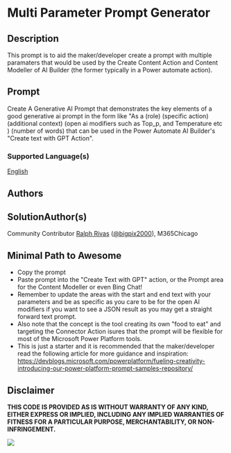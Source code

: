 # Multi Parameter Prompt Generator

## Description

This prompt is to aid the maker/developer create a prompt with multiple paramaters that would be used by the Create Content Action and Content Modeller of AI Builder (the former typically in a Power automate action). 

## Prompt

Create A Generative AI Prompt that demonstrates the key elements of a good generative ai prompt in the form like "As a (role) (specific action) (additional context) (open ai modifiers such as Top_p, and Temperature etc ) (number of words) that can be used in the Power Automate AI Builder's "Create text with GPT Action".   


### Supported Language(s)

[English](.en-usprompt.md)

## Authors

SolutionAuthor(s)
-----------------
Community Contributor  [Ralph Rivas](httpsgithub.bigpix2000) ([@bigpix2000](httpstwitter.bigpix2000)), M365Chicago

## Minimal Path to Awesome

 * Copy the prompt
 * Paste prompt into the "Create Text with GPT" action, or the Prompt area for the Content Modeller or even Bing Chat!  
 * Remember to update the areas with the start and end text with your parameters and be as specific as you care to be for the open AI modifiers if you want to see a JSON result as you may get a straight forward text prompt. 
 * Also note that the concept is the tool creating its own "food to eat" and targeting the Connector Action isures that the prompt will be flexible for most of the Microsoft Power Platform tools.
 * This is just a starter and it is recommended that the maker/developer read the following article for more guidance and inspiration:  https://devblogs.microsoft.com/powerplatform/fueling-creativity-introducing-our-power-platform-prompt-samples-repository/

## Disclaimer

**THIS CODE IS PROVIDED AS IS WITHOUT WARRANTY OF ANY KIND, EITHER EXPRESS OR IMPLIED, INCLUDING ANY IMPLIED WARRANTIES OF FITNESS FOR A PARTICULAR PURPOSE, MERCHANTABILITY, OR NON-INFRINGEMENT.**

<img src="https://m365-visitor-stats.azurewebsites.net/powerplatform-prompts/samples/ai-builder/multi-parameter-prompt-generator" aria-hidden="true" />
